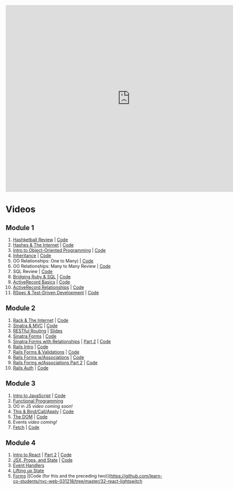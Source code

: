 <iframe src="https://calendar.google.com/calendar/embed?src=flatironschool.com_3p24q1q8u4cfabjjmjuj7qisf8%40group.calendar.google.com&ctz=America%2FNew_York" style="border: 0" width="800" height="600" frameborder="0" scrolling="no"></iframe>

# Videos

## Module 1

1. [Hashketball Review](https://youtu.be/9Z1lSnvoPEo) | [Code](https://github.com/learn-co-students/nyc-web-031218/tree/master/01-hashketball-review)
2. [Hashes & The Internet](https://youtu.be/qkhR_lZ9MAY) | [Code](https://github.com/learn-co-students/nyc-web-031218/tree/master/02-hashes-and-the-internet)
3. [Intro to Object-Oriented Programming](https://youtu.be/TGBECJY27UQ) | [Code](https://github.com/learn-co-students/nyc-web-031218/tree/master/03-intro-oo)
4. [Inheritance]() | [Code](https://github.com/learn-co-students/nyc-web-031218/tree/master/04-inheritance)
5. OO Relationships: One to Many) | [Code](https://github.com/learn-co-students/nyc-web-031218/tree/master/05-oo-relations-one-to-many)
6. OO Relationships: Many to Many Review | [Code](https://github.com/learn-co-students/nyc-web-031218/tree/master/06-relationships-again)
7. SQL Review | [Code](https://github.com/learn-co-students/nyc-web-031218/tree/master/07-sql-review)
8. [Bridging Ruby & SQL](https://youtu.be/NFNHafRShVM) | [Code](https://github.com/learn-co-students/nyc-web-031218/tree/master/08-bridging-ruby-and-sql)
9. [ActiveRecord Basics](https://www.youtube.com/edit?o=U&video_id=4w9VdMT07yM) | [Code](https://github.com/learn-co-students/nyc-web-031218/tree/master/09-active-record)
10. [ActiveRecord Relationships](https://www.youtube.com/watch?v=-aE_CiEMz6A&feature=youtu.be) | [Code](https://github.com/learn-co-students/nyc-web-031218/tree/master/10-active-record-relations)
11. [RSpec & Test-Driven Development](https://youtu.be/j71EprlCDqE) | [Code](https://github.com/learn-co-students/nyc-web-031218/tree/master/12-intro-tdd)

## Module 2
1. [Rack & The Internet](https://youtu.be/RnXyT4rlnmk) | [Code](https://github.com/learn-co-students/nyc-web-031218/tree/master/13-rack-internet-intro)
2. [Sinatra & MVC](https://youtu.be/BhmwEJKVUfc) | [Code](https://github.com/learn-co-students/nyc-web-031218/tree/master/14-sinatra-mvc/watchstore)
3. [RESTful Routing](https://youtu.be/WjMqRhIfOko) | [Slides](https://docs.google.com/presentation/d/1OsGJpJrUETXaKXL1_J8Ch3yQx5IpbbLp1Oj66fs37Vk/edit?usp=sharing)
4. [Sinatra Forms](https://youtu.be/UZhXMrv_QPA) | [Code](https://github.com/learn-co-students/nyc-web-031218/tree/master/15-sinatra-forms/badreads)
5. [Sinatra Forms with Relationships](https://youtu.be/qpHM-ST6BiI) | [Part 2](https://youtu.be/PXt-EIVSZF4) | [Code](https://github.com/learn-co-students/nyc-web-031218/tree/master/16-sinatra-relationships/badreads)
6. [Rails Intro](https://youtu.be/wO2nNOiFGDs) | [Code](https://github.com/learn-co-students/nyc-web-031218/tree/master/17-rails/bagel_shop)
7. [Rails Forms & Validations](https://www.youtube.com/watch?v=2WU5Gm4BDD0) | [Code](https://github.com/learn-co-students/nyc-web-031218/tree/master/18-rails-forms-validations/smoothieshop)
8. [Rails Forms w/Associations](https://www.youtube.com/watch?v=68HP6d2P3y0) | [Code](https://github.com/learn-co-students/nyc-web-031218/tree/master/19-rails-associations/travel_app)
9. [Rails Forms w/Associations Part 2](https://www.youtube.com/watch?v=Ai2rG4GfxY8) | [Code](https://github.com/learn-co-students/nyc-web-031218/tree/master/20-rails-associations-2/travel_app)
10. [Rails Auth](https://youtu.be/FswONDodIJ4) | [Code](https://github.com/learn-co-students/nyc-web-031218/tree/master/21-rails-auth/authapp)

## Module 3
1. [Intro to JavaScript](https://youtu.be/EfxER9ar4hk) | [Code](https://github.com/learn-co-students/nyc-web-031218/tree/master/22-intro-js)
2. [Functional Programming](http://youtu.be/7G5LOToBUP4)
3. OO in JS  _video coming soon!_
4. [This & Bind/Call/Apply](https://youtu.be/vqCMW6JEHPg) | [Code](https://github.com/learn-co-students/nyc-web-031218/tree/master/23-this)
5. [The DOM](https://youtu.be/HdIsiQOJDmM) | [Code](https://github.com/learn-co-students/nyc-web-031218/tree/master/24-dom)
6. Events _video coming!_
7. [Fetch](https://youtu.be/CRYHyIbpy-w) | [Code](https://github.com/learn-co-students/nyc-web-031218/tree/master/25-fetch)

## Module 4
1. [Intro to React](https://youtu.be/yxqPeBNcxi8) | [Part 2](https://youtu.be/7HRZDbKTGy4) | [Code](https://github.com/learn-co-students/nyc-web-031218/tree/master/29-intro-to-react)
2. [JSX, Props, and State](https://youtu.be/mOpRlXEPAks) | [Code](https://github.com/learn-co-students/nyc-web-031218/tree/master/30-jsx-props-and-state)
3. [Event Handlers](https://www.youtube.com/watch?v=pyGYtLVoUt8)
4. [Lifting up State](https://www.youtube.com/watch?v=9syUXhc8_BQ)
5. [Forms](https://www.youtube.com/watch?v=tuc4YP2rC6A) |[Code (for this and the preceding two)](https://github.com/learn-co-students/nyc-web-031218/tree/master/32-react-lightswitch
